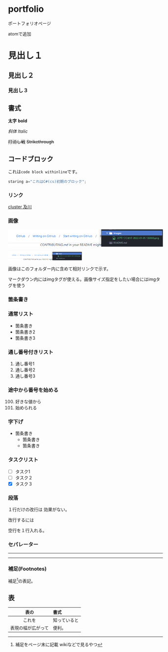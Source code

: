 # portfolio
ポートフォリオページ

atomで追加

# 見出し１

## 見出し２

### 見出し３

## 書式

**太字** **bold**

*斜体* *Italic*

~~打消し戦~~ ~~Strikethrough~~

## コードブロック

これは`code block withinline`です。

```cs
staring a="これはC#(cs)初期のブロック";
```

### リンク

[cluster 及川](https://cluster.mu/w/a9426dc3-ee56-4cf7-a02c-5636befe1374)

### 画像

![画像](images/image.png)

<img src="images/image.png"
alt="画像" style="width: 240px">

画像はこのフォルダー内に含めて相対リンクで示す。

マークダウン内にはimgタグが使える。画像サイズ指定をしたい場合にはimgタグを使う



### 箇条書き

### 通常リスト


- 箇条書き
- 箇条書き2
- 箇条書き3

### 通し番号付きリスト

1. 通し番号1
1. 通し番号2
1. 通し番号3

### 途中から番号を始める

100. 好きな値から
100. 始められる

### 字下げ

- 箇条書き
  - 箇条書き
   - 箇条書き


 ### タスクリスト

 - [ ] タスク1
 - [ ] タスク２
 - [x] タスク３

 ### 段落

 １行だけの改行は
 効果がない。

 改行するには

 空行を１行入れる。

 ### セパレーター

 ---

 ***

 ### 補足(Footnotes)

 補足[^1]の表記。

 [^1]: 補足をページ末に記載
wiki[^2]などで見るやつ

[^2]: 補足をページ末に記載

## 表

|表の|書式|
 |:-:|:-|
 |これを|知っていると|
 |表現の幅が広がって|便利。|

 
